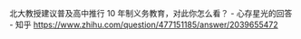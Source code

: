 北大教授建议普及高中推行 10 年制义务教育，对此你怎么看？ - 心存星光的回答 - 知乎
https://www.zhihu.com/question/477151185/answer/2039655472
